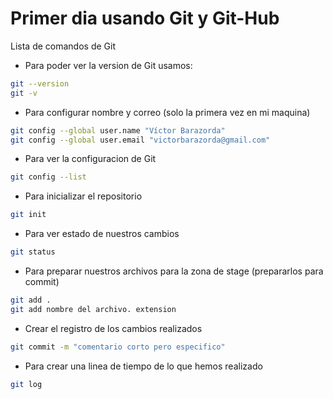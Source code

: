 # Primer dia usando Git y Git-Hub
Lista de comandos de Git
* Para poder ver la version de Git usamos:
```bash
git --version
git -v
```
* Para configurar nombre y correo (solo la primera vez en mi maquina)
```bash
git config --global user.name "Víctor Barazorda"
git config --global user.email "victorbarazorda@gmail.com"
```
* Para ver la configuracion de Git
```bash
git config --list
```
* Para inicializar el repositorio
```bash
git init
```
* Para ver estado de nuestros cambios
```bash
git status
```
* Para preparar nuestros archivos para la zona de stage (prepararlos para commit)
```bash
git add . 
git add nombre del archivo. extension
```
* Crear el registro de los cambios realizados
```bash
git commit -m "comentario corto pero especifico"
```
* Para crear una linea de tiempo de lo que hemos realizado
```bash
git log
```

